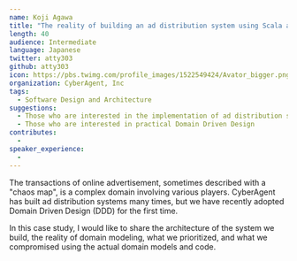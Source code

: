 ```yaml
---
name: Koji Agawa
title: "The reality of building an ad distribution system using Scala and DDD"
length: 40
audience: Intermediate
language: Japanese
twitter: atty303
github: atty303
icon: https://pbs.twimg.com/profile_images/1522549424/Avator_bigger.png
organization: CyberAgent, Inc
tags:
  - Software Design and Architecture
suggestions:
  - Those who are interested in the implementation of ad distribution systems.
  - Those who are interested in practical Domain Driven Design
contributes:
  - 
speaker_experience:
  - 
---
```

The transactions of online advertisement, sometimes described with a "chaos map", is a complex domain involving various players. CyberAgent has built ad distribution systems many times, but we have recently adopted Domain Driven Design (DDD) for the first time.

In this case study, I would like to share the architecture of the system we build, the reality of domain modeling, what we prioritized, and what we compromised using the actual domain models and code.
